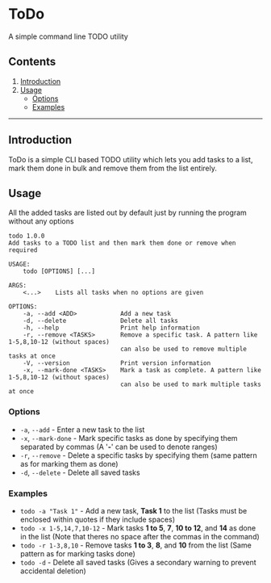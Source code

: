 # ToDo
A simple command line TODO utility

## Contents
  1. [Introduction](#introduction)
  2. [Usage](#usage)
      - [Options](#options)
      - [Examples](#examples)
      
---

## Introduction
ToDo is a simple CLI based TODO utility which lets you add tasks to a list, mark them done in bulk and remove them from the list entirely.

## Usage
All the added tasks are listed out by default just by running the program without any options 

```
todo 1.0.0
Add tasks to a TODO list and then mark them done or remove when required

USAGE:
    todo [OPTIONS] [...]

ARGS:
    <...>    Lists all tasks when no options are given

OPTIONS:
    -a, --add <ADD>            Add a new task
    -d, --delete               Delete all tasks
    -h, --help                 Print help information
    -r, --remove <TASKS>       Remove a specific task. A pattern like 1-5,8,10-12 (without spaces)
                               can also be used to remove multiple tasks at once
    -V, --version              Print version information
    -x, --mark-done <TASKS>    Mark a task as complete. A pattern like 1-5,8,10-12 (without spaces)
                               can also be used to mark multiple tasks at once
```

### Options
 - `-a`, `--add` - Enter a new task to the list
 - `-x`, `--mark-done` - Mark specific tasks as done by specifying them separated by commas (A '**-**' can be used to denote ranges)
 - `-r`, `--remove` - Delete a specific tasks by specifying them (same pattern as for marking them as done)
 - `-d`, `--delete` - Delete all saved tasks
 
 ### Examples
  - `todo -a "Task 1"` - Add a new task, **Task 1** to the list (Tasks must be enclosed within quotes if they include spaces)
  - `todo -x 1-5,14,7,10-12` - Mark tasks **1 to 5**, **7**, **10 to 12**, and **14** as done in the list (Note that theres no space after the commas in the command)
  - `todo -r 1-3,8,10` - Remove tasks **1 to 3**, **8**, and **10** from the list (Same pattern as for marking tasks done)
  - `todo -d` - Delete all saved tasks (Gives a secondary warning to prevent accidental deletion)
